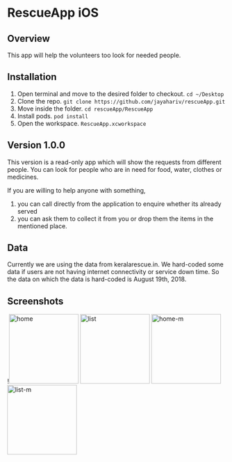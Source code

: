 # RescueApp iOS

## Overview
This app will help the volunteers too look for needed people.

## Installation
1. Open terminal and move to the desired folder to checkout. `cd ~/Desktop`
2. Clone the repo. `git clone https://github.com/jayahariv/rescueApp.git`
3. Move inside the folder. `cd rescueApp/RescueApp`
4. Install pods. `pod install`
5. Open the workspace. `RescueApp.xcworkspace`


## Version 1.0.0
This version is a read-only app which will show the requests from different people. You can look for people who are in need for food, water, clothes or medicines. 

If you are willing to help anyone with something, 
1. you can call directly from the application to enquire whether its already served
2. you can ask them to collect it from you or drop them the items in the mentioned place. 


## Data 
Currently we are using the data from keralarescue.in. We hard-coded some data if users are not having internet connectivity or service down time. So the data on which the data is hard-coded is August 19th, 2018. 

## Screenshots
!<img width="160" alt="home" src="https://user-images.githubusercontent.com/10448770/44382102-70578b00-a4c8-11e8-94cf-4265278739b1.png">
<img width="160" alt="list" src="https://user-images.githubusercontent.com/10448770/44382103-70f02180-a4c8-11e8-8fec-af873e4b1752.png">
<img width="160" alt="home-m" src="https://user-images.githubusercontent.com/10448770/44382566-47d09080-a4ca-11e8-8797-0ae8dc8eea9e.png">
<img width="160" alt="list-m" src="https://user-images.githubusercontent.com/10448770/44382567-47d09080-a4ca-11e8-9c62-7024ef01513a.png">
